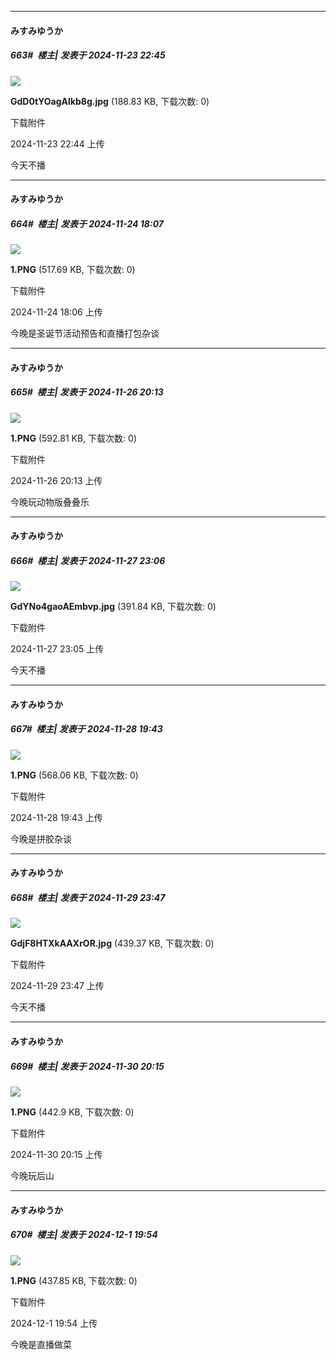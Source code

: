 ﻿
*****

####  みすみゆうか  
##### 663#         楼主| 发表于 2024-11-23 22:45

<img src="https://img.saraba1st.com/forum/202411/23/224456z4zg33fdnritffgy.jpg" referrerpolicy="no-referrer">

<strong>GdD0tYOagAIkb8g.jpg</strong> (188.83 KB, 下载次数: 0)

下载附件

2024-11-23 22:44 上传

今天不播


*****

####  みすみゆうか  
##### 664#         楼主| 发表于 2024-11-24 18:07

<img src="https://img.saraba1st.com/forum/202411/24/180626bt0hf8befn06arrh.png" referrerpolicy="no-referrer">

<strong>1.PNG</strong> (517.69 KB, 下载次数: 0)

下载附件

2024-11-24 18:06 上传

今晚是圣诞节活动预告和直播打包杂谈


*****

####  みすみゆうか  
##### 665#         楼主| 发表于 2024-11-26 20:13

<img src="https://img.saraba1st.com/forum/202411/26/201308izyywiwqldvcccjd.png" referrerpolicy="no-referrer">

<strong>1.PNG</strong> (592.81 KB, 下载次数: 0)

下载附件

2024-11-26 20:13 上传

今晚玩动物版叠叠乐


*****

####  みすみゆうか  
##### 666#         楼主| 发表于 2024-11-27 23:06

<img src="https://img.saraba1st.com/forum/202411/27/230557ffmxi55lwxxrwilw.jpg" referrerpolicy="no-referrer">

<strong>GdYNo4gaoAEmbvp.jpg</strong> (391.84 KB, 下载次数: 0)

下载附件

2024-11-27 23:05 上传

今天不播


*****

####  みすみゆうか  
##### 667#         楼主| 发表于 2024-11-28 19:43

<img src="https://img.saraba1st.com/forum/202411/28/194329ya24psnmi2i2ah48.png" referrerpolicy="no-referrer">

<strong>1.PNG</strong> (568.06 KB, 下载次数: 0)

下载附件

2024-11-28 19:43 上传

今晚是拼胶杂谈


*****

####  みすみゆうか  
##### 668#         楼主| 发表于 2024-11-29 23:47

<img src="https://img.saraba1st.com/forum/202411/29/234730d3w31btbn1zjm2wd.jpg" referrerpolicy="no-referrer">

<strong>GdjF8HTXkAAXrOR.jpg</strong> (439.37 KB, 下载次数: 0)

下载附件

2024-11-29 23:47 上传

今天不播


*****

####  みすみゆうか  
##### 669#         楼主| 发表于 2024-11-30 20:15

<img src="https://img.saraba1st.com/forum/202411/30/201525jk14p81do6x22d34.png" referrerpolicy="no-referrer">

<strong>1.PNG</strong> (442.9 KB, 下载次数: 0)

下载附件

2024-11-30 20:15 上传

今晚玩后山


*****

####  みすみゆうか  
##### 670#         楼主| 发表于 2024-12-1 19:54

<img src="https://img.saraba1st.com/forum/202412/01/195440nlqn3vnzibgm53il.png" referrerpolicy="no-referrer">

<strong>1.PNG</strong> (437.85 KB, 下载次数: 0)

下载附件

2024-12-1 19:54 上传

今晚是直播做菜


